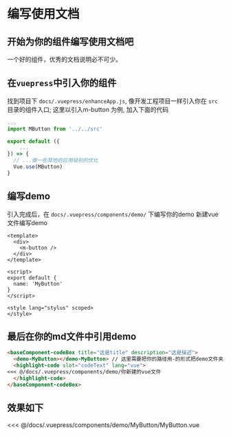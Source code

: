 # 编写使用文档

## 开始为你的组件编写使用文档吧
一个好的组件，优秀的文档说明必不可少。

## 在`vuepress`中引入你的组件
找到项目下 `docs/.vuepress/enhanceApp.js`, 像开发工程项目一样引入你在 `src` 目录的组件入口;
这里以引入m-button 为例, 加入下面的代码
``` javascript
...
import MButton from '../../src'

export default ({
    ...
}) => {
  // ...做一些其他的应用级别的优化
  Vue.use(MButton)
}
```

## 编写demo
引入完成后，在 `docs/.vuepress/components/demo/` 下编写你的demo
新建vue文件编写demo
``` vue
<template>
  <div>
    <m-button />
  </div>
</template>

<script>
export default {
  name: 'MyButton'
}
</script>

<style lang="stylus" scoped>
</style>
```

## 最后在你的md文件中引用demo
``` md
<baseComponent-codeBox title="这是title" description="这是描述">
  <demo-MyButton></demo-MyButton> // 这里需要把你的路径用-的形式把demo文件夹名称拼接上
  <highlight-code slot="codeText" lang="vue">
<<< @/docs/.vuepress/components/demo/你新建的vue文件
  </highlight-code>
</baseComponent-codeBox>
```

## 效果如下
<baseComponent-codeBox title="这是title" description="这是描述">
  <demo-MyButton-MyButton></demo-MyButton-MyButton>
  <highlight-code slot="codeText" lang="vue">
<<< @/docs/.vuepress/components/demo/MyButton/MyButton.vue
  </highlight-code>
</baseComponent-codeBox>